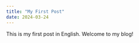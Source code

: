 ```yaml
---
title: "My First Post"
date: 2024-03-24
---
```


This is my first post in English. Welcome to my blog! 